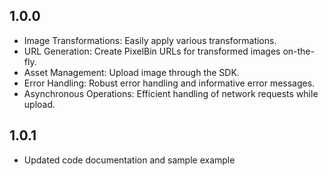 ## 1.0.0

* Image Transformations: Easily apply various transformations.
* URL Generation: Create PixelBin URLs for transformed images on-the-fly.
* Asset Management: Upload image through the SDK.
* Error Handling: Robust error handling and informative error messages.
* Asynchronous Operations: Efficient handling of network requests while upload.

## 1.0.1

* Updated code documentation and sample example